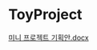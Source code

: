 # ToyProject

[미니 프로젝트 기획안.docx](https://github.com/seoyeongchan/ToyProject/files/12123044/default.docx)
